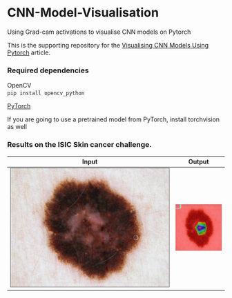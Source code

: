 # CNN-Model-Visualisation
Using Grad-cam activations to visualise CNN models on Pytorch


This is the supporting repository for the [Visualising CNN Models Using Pytorch](https://software.intel.com/en-us/articles/visualising-cnn-models-using-pytorch) article. 

### Required dependencies
OpenCV  
`pip install opencv_python`

[PyTorch](http://pytorch.org)

If you are going to use a pretrained model from PyTorch, install torchvision as well

### Results on the ISIC Skin cancer challenge. 
| Input        | Output       |    
| ------------- |-------------|
| ![Input](https://github.com/Nikhil-Kasukurthi/CNN-Model-Visualisation/blob/master/Images/input.jpg)| ![Grad Cam](https://github.com/Nikhil-Kasukurthi/CNN-Model-Visualisation/blob/master/Images/output_Cam_On_Image.jpg) |
